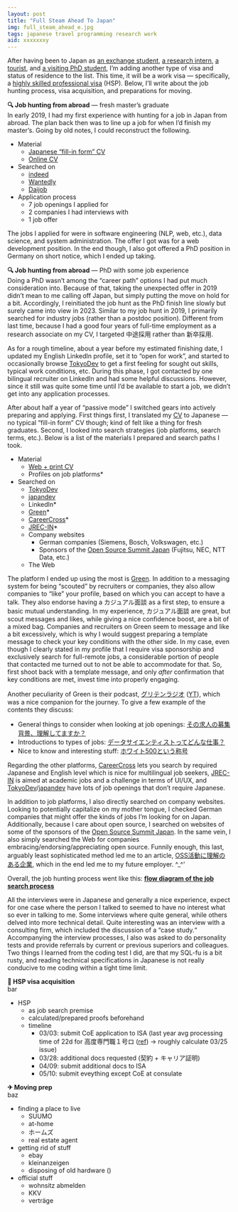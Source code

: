 ```yaml
---
layout: post
title: "Full Steam Ahead To Japan"
img: full_steam_ahead_e.jpg
tags: japanese travel programming research work
aid: xxxxxxxy
---
```


After having been to Japan as [an exchange student](/s/MYJ15), [a research intern](/s/NII17), [a tou](/a/f29d4d64)[rist](/a/87696676), and [a visiting PhD student](/s/UTYO22), I’m adding another type of visa and status of residence to the list. This time, it will be a work visa — specifically, a [highly skilled professional visa](https://www.mofa.go.jp/j_info/visit/visa/long/visa16.html) (HSP). Below, I’ll write about the job hunting process, visa acquisition, and preparations for moving.

**🔍 Job hunting from abroad** — fresh master’s graduate  
In early 2019, I had my first experience with hunting for a job in Japan from abroad. The plan back then was to line up a job for when I’d finish my master’s. Going by old notes, I could reconstruct the following.

* Material
    * [Japanese “fill-in form” CV](https://github.com/shigio/rireki-style)
    * [Online CV](https://github.com/pages-themes/minimal)
* Searched on
    * [indeed](https://jp.indeed.com/)
    * [Wantedly](https://jp.wantedly.com/)
    * [Daijob](https://www.daijob.com/)
* Application process
    * 7 job openings I applied for
    * 2 companies I had interviews with <!-- included 職務適正検査 and 課題 -->
    * 1 job offer

The jobs I applied for were in software engineering (NLP, web, etc.), data science, and system administration. The offer I got was for a web development position. In the end though, I also got offered a PhD position in Germany on short notice, which I ended up taking.

**🔍 Job hunting from abroad** — PhD with some job experience  
Doing a PhD wasn’t among the “career path” options I had put much consideration into. Because of that, taking the unexpected offer in 2019 didn’t mean to me calling off Japan, but simply putting the move on hold for a bit. Accordingly, I reinitiated the job hunt as the PhD finish line slowly but surely came into view in 2023. Similar to my job hunt in 2019, I primarily searched for industry jobs (rather than a postdoc position). Different from last time, because I had a good four years of full-time employment as a research associate on my CV, I targeted <span class="mixlang"><span class="swap" swap="mid-career recruitment"><span class="inner">中途採用</span></span></span> rather than <span class="mixlang"><span class="swap" swap="new graduate recruitment"><span class="inner">新卒採用</span></span></span>.

As for a rough timeline, about a year before my estimated finishing date, I updated my English LinkedIn profile, set it to “open for work”, and started to occasionally browse [TokyoDev](https://www.tokyodev.com/) to get a first feeling for sought out skills, typical work conditions, etc. During this phase, I got contacted by one bilingual recruiter on LinkedIn and had some helpful discussions. However, since it still was quite some time until I’d be available to start a job, we didn’t get into any application processes.

After about half a year of “passive mode” I switched gears into actively preparing and applying. First things first, I translated my [CV](https://github.com/barraq/pandoc-moderncv) to Japanese — no typical “fill-in form” CV though; kind of felt like a thing for fresh graduates. Second, I looked into search strategies (job platforms, search terms, etc.). Below is a list of the materials I prepared and search paths I took.

* Material
    * [Web + print CV](https://github.com/barraq/pandoc-moderncv)
    * Profiles on job platforms*
* Searched on
    * [TokyoDev](https://www.tokyodev.com/)
    * [japandev](https://japan-dev.com/)
    * LinkedIn*
    * [Green](https://www.green-japan.com/)*
    * [CareerCross](https://www.careercross.com/)*
    * [JREC-IN](https://jrecin.jst.go.jp/)*
    * Company websites
        * German companies (Siemens, Bosch, Volkswagen, etc.)
        * Sponsors of the [Open Source Summit Japan](https://events.linuxfoundation.org/open-source-summit-japan/) (Fujitsu, NEC, NTT Data, etc.) <!-- http://web.archive.org/web/20231130075451/https://events.linuxfoundation.org/open-source-summit-japan/#post-185989 -->
    * The Web

The platform I ended up using the most is [Green](https://www.green-japan.com/). In addition to a messaging system for being “scouted” by recruiters or companies, they also allow companies to “like” your profile, based on which you can accept to have a talk. They also endorse having a <span class="mixlang"><span class="swap" swap="casual talk"><span class="inner">カジュアル面談</span></span></span> as a first step, to ensure a basic mutual understanding. In my experience, <span class="mixlang"><span class="swap" swap="casual talks"><span class="inner">カジュアル面談</span></span></span> are great, but scout messages and likes, while giving a nice confidence boost, are a bit of a mixed bag. Companies and recruiters on Green seem to message and like a bit excessively, which is why I would suggest preparing a template message to check your key conditions with the other side. In my case, even though I clearly stated in my profile that I require visa sponsorship and exclusively search for full-remote jobs, a considerable portion of people that contacted me turned out to not be able to accommodate for that. So, first shoot back with a template message, and only *after* confirmation that key conditions are met, invest time into properly engaging.

Another peculiarity of Green is their podcast, [グリテンラジオ](https://www.green-japan.com/contents/guriten_radio) ([YT](https://www.youtube.com/@guriten_radio)), which was a nice companion for the journey. To give a few example of the contents they discuss:

* General things to consider when looking at job openings: [その求人の募集背景、理解してますか？](https://stand.fm/episodes/64730d47dd3063cef8315ccb)
* Introductions to types of jobs: [データサイエンティストってどんな仕事？](https://stand.fm/episodes/60b42f12a9cdfb1ccf71ff00)
* Nice to know and interesting stuff: [ホワイト500という称号](https://stand.fm/episodes/6559617d96ef49197f7c856e)

Regarding the other platforms, [CareerCross](https://www.careercross.com/) lets you search by required Japanese and English level which is nice for multilingual job seekers, [JREC-IN](https://jrecin.jst.go.jp/) is aimed at academic jobs and a challenge in terms of UI/UX, and [TokyoDev](https://www.tokyodev.com/)/[japandev](https://japan-dev.com/) have lots of job openings that don’t require Japanese.

In addition to job platforms, I also directly searched on company websites. Looking to potentially capitalize on my mother tongue, I checked German companies that might offer the kinds of jobs I’m looking for on Japan. Additionally, because I care about open source, I searched on websites of some of the sponsors of the [Open Source Summit Japan](https://events.linuxfoundation.org/open-source-summit-japan/). In the same vein, I also simply searched the Web for companies embracing/endorsing/appreciating open source. Funnily enough, this last, arguably least sophisticated method led me to an article, [OSS活動に理解のある企業](https://findy-code.io/pick-up/articles/understanding-of-oss_2), which in the end led me to my future employer. ^_^'

Overall, the job hunting process went like this: [**flow diagram of the job search process**](/assets/img/blog/shyuukatsu_2024_sankey.png)

All the interviews were in Japanese and generally a nice experience, expect for one case where the person I talked to seemed to have no interest what so ever in talking to me. Some interviews where quite general, while others delved into more technical detail. Quite interesting was an interview with a consulting firm, which included the discussion of a “case study.“ Accompanying the interview processes, I also was asked to do personality tests and provide referrals by current or previous superiors and colleagues. Two things I learned from the coding test I did, are that my SQL-fu is a bit rusty, and reading technical specifications in Japanese is not really conducive to me coding within a tight time limit.

**📄 HSP visa acquisition**  
bar

* HSP
    * as job search premise
    * calculated/prepared proofs beforehand
    * timeline
        * 03/03: submit CoE application to ISA (last year avg processing time of 22d for 高度専門職１号ロ ([ref](https://www.moj.go.jp/isa/content/001396025.pdf)) → roughly calculate 03/25 issue)
        * 03/28: additional docs requested (契約 + キャリア証明)
        * 04/09: submit additional docs to ISA
        * 05/10: submit eveything except CoE at consulate

**✈ Moving prep**  
baz

* finding a place to live
    * SUUMO
    * at-home
    * ホームズ
    * real estate agent
* getting rid of stuff
    * ebay
    * kleinanzeigen
    * disposing of old hardware ([](/assets/img/blog/hdd_shred.jpg))
* official stuff
    * wohnsitz abmelden
    * KKV
    * verträge
